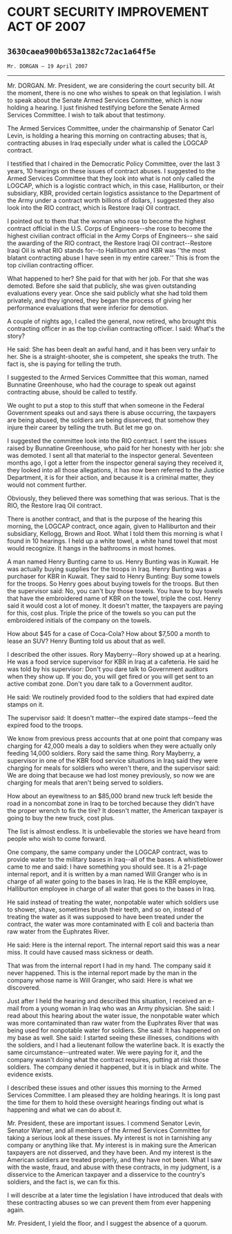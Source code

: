 # COURT SECURITY IMPROVEMENT ACT OF 2007
## `3630caea900b653a1382c72ac1a64f5e`
`Mr. DORGAN — 19 April 2007`

---


Mr. DORGAN. Mr. President, we are considering the court security 
bill. At the moment, there is no one who wishes to speak on that 
legislation. I wish to speak about the Senate Armed Services Committee, 
which is now holding a hearing. I just finished testifying before the 
Senate Armed Services Committee. I wish to talk about that testimony.

The Armed Services Committee, under the chairmanship of Senator Carl 
Levin, is holding a hearing this morning on contracting abuses; that 
is, contracting abuses in Iraq especially under what is called the 
LOGCAP contract.

I testified that I chaired in the Democratic Policy Committee, over 
the last 3 years, 10 hearings on these issues of contract abuses. I 
suggested to the Armed Services Committee that they look into what is 
not only called the LOGCAP, which is a logistic contract which, in this 
case, Halliburton, or their subsidiary, KBR, provided certain logistics 
assistance to the Department of the Army under a contract worth 
billions of dollars, I suggested they also look into the RIO contract, 
which is Restore Iraqi Oil contract.

I pointed out to them that the woman who rose to become the highest 
contract official in the U.S. Corps of Engineers--she rose to become 
the highest civilian contract official in the Army Corps of Engineers--
she said the awarding of the RIO contract, the Restore Iraqi Oil 
contract--Restore Iraqi Oil is what RIO stands for--to Halliburton and 
KBR was ''the most blatant contracting abuse I have seen in my entire 
career.'' This is from the top civilian contracting officer.

What happened to her? She paid for that with her job. For that she 
was demoted. Before she said that publicly, she was given outstanding 
evaluations every year. Once she said publicly what she had told them 
privately, and they ignored, they began the process of giving her 
performance evaluations that were inferior for demotion.

A couple of nights ago, I called the general, now retired, who 
brought this contracting officer in as the top civilian contracting 
officer. I said: What's the story?

He said: She has been dealt an awful hand, and it has been very 
unfair to her. She is a straight-shooter, she is competent, she speaks 
the truth. The fact is, she is paying for telling the truth.

I suggested to the Armed Services Committee that this woman, named 
Bunnatine Greenhouse, who had the courage to speak out against 
contracting abuse, should be called to testify.

We ought to put a stop to this stuff that when someone in the Federal 
Government speaks out and says there is abuse occurring, the taxpayers 
are being abused, the soldiers are being disserved, that somehow they 
injure their career by telling the truth. But let me go on.

I suggested the committee look into the RIO contract. I sent the 
issues raised by Bunnatine Greenhouse, who paid for her honesty with 
her job: she was demoted. I sent all that material to the inspector 
general. Seventeen months ago, I got a letter from the inspector 
general saying they received it, they looked into all those 
allegations, it has now been referred to the Justice Department, it is 
for their action, and because it is a criminal matter, they would not 
comment further.

Obviously, they believed there was something that was serious. That 
is the RIO, the Restore Iraq Oil contract.


There is another contract, and that is the purpose of the hearing 
this morning, the LOGCAP contract, once again, given to Halliburton and 
their subsidiary, Kellogg, Brown and Root. What I told them this 
morning is what I found in 10 hearings. I held up a white towel, a 
white hand towel that most would recognize. It hangs in the bathrooms 
in most homes.

A man named Henry Bunting came to us. Henry Bunting was in Kuwait. He 
was actually buying supplies for the troops in Iraq. Henry Bunting was 
a purchaser for KBR in Kuwait. They said to Henry Bunting: Buy some 
towels for the troops. So Henry goes about buying towels for the 
troops. But then the supervisor said: No, you can't buy those towels. 
You have to buy towels that have the embroidered name of KBR on the 
towel, triple the cost. Henry said it would cost a lot of money. It 
doesn't matter, the taxpayers are paying for this, cost plus. Triple 
the price of the towels so you can put the embroidered initials of the 
company on the towels.

How about $45 for a case of Coca-Cola? How about $7,500 a month to 
lease an SUV? Henry Bunting told us about that as well.

I described the other issues. Rory Mayberry--Rory showed up at a 
hearing. He was a food service supervisor for KBR in Iraq at a 
cafeteria. He said he was told by his supervisor: Don't you dare talk 
to Government auditors when they show up. If you do, you will get fired 
or you will get sent to an active combat zone. Don't you dare talk to a 
Government auditor.

He said: We routinely provided food to the soldiers that had expired 
date stamps on it.

The supervisor said: It doesn't matter--the expired date stamps--feed 
the expired food to the troops.

We know from previous press accounts that at one point that company 
was charging for 42,000 meals a day to soldiers when they were actually 
only feeding 14,000 soldiers. Rory said the same thing. Rory Mayberry, 
a supervisor in one of the KBR food service situations in Iraq said 
they were charging for meals for soldiers who weren't there, and the 
supervisor said: We are doing that because we had lost money 
previously, so now we are charging for meals that aren't being served 
to soldiers.

How about an eyewitness to an $85,000 brand new truck left beside the 
road in a noncombat zone in Iraq to be torched because they didn't have 
the proper wrench to fix the tire? It doesn't matter, the American 
taxpayer is going to buy the new truck, cost plus.



The list is almost endless. It is unbelievable the stories we have 
heard from people who wish to come forward.

One company, the same company under the LOGCAP contract, was to 
provide water to the military bases in Iraq--all of the bases. A 
whistleblower came to me and said: I have something you should see. It 
is a 21-page internal report, and it is written by a man named Will 
Granger who is in charge of all water going to the bases in Iraq. He is 
the KBR employee, Halliburton employee in charge of all water that goes 
to the bases in Iraq.

He said instead of treating the water, nonpotable water which 
soldiers use to shower, shave, sometimes brush their teeth, and so on, 
instead of treating the water as it was supposed to have been treated 
under the contract, the water was more contaminated with E coli and 
bacteria than raw water from the Euphrates River.

He said: Here is the internal report. The internal report said this 
was a near miss. It could have caused mass sickness or death.

That was from the internal report I had in my hand. The company said 
it never happened. This is the internal report made by the man in the 
company whose name is Will Granger, who said: Here is what we 
discovered.

Just after I held the hearing and described this situation, I 
received an e-mail from a young woman in Iraq who was an Army 
physician. She said: I read about this hearing about the water issue, 
the nonpotable water which was more contaminated than raw water from 
the Euphrates River that was being used for nonpotable water for 
soldiers. She said: It has happened on my base as well. She said: I 
started seeing these illnesses, conditions with the soldiers, and I had 
a lieutenant follow the waterline back. It is exactly the same 
circumstance--untreated water. We were paying for it, and the company 
wasn't doing what the contract requires, putting at risk those 
soldiers. The company denied it happened, but it is in black and white. 
The evidence exists.

I described these issues and other issues this morning to the Armed 
Services Committee. I am pleased they are holding hearings. It is long 
past the time for them to hold these oversight hearings finding out 
what is happening and what we can do about it.

Mr. President, these are important issues. I commend Senator Levin, 
Senator Warner, and all members of the Armed Services Committee for 
taking a serious look at these issues. My interest is not in tarnishing 
any company or anything like that. My interest is in making sure the 
American taxpayers are not disserved, and they have been. And my 
interest is the American soldiers are treated properly, and they have 
not been. What I saw with the waste, fraud, and abuse with these 
contracts, in my judgment, is a disservice to the American taxpayer and 
a disservice to the country's soldiers, and the fact is, we can fix 
this.


I will describe at a later time the legislation I have introduced 
that deals with these contracting abuses so we can prevent them from 
ever happening again.

Mr. President, I yield the floor, and I suggest the absence of a 
quorum.